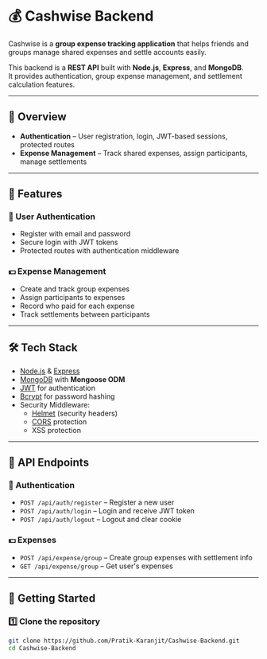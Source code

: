 # 💰 Cashwise Backend

Cashwise is a **group expense tracking application** that helps friends and groups manage shared expenses and settle accounts easily.

This backend is a **REST API** built with **Node.js**, **Express**, and **MongoDB**.  
It provides authentication, group expense management, and settlement calculation features.

---

## 📖 Overview
- **Authentication** – User registration, login, JWT-based sessions, protected routes  
- **Expense Management** – Track shared expenses, assign participants, manage settlements  

---

## 📱 Features

### 🔐 User Authentication
- Register with email and password  
- Secure login with JWT tokens  
- Protected routes with authentication middleware  

### 💵 Expense Management
- Create and track group expenses  
- Assign participants to expenses  
- Record who paid for each expense  
- Track settlements between participants  

---

## 🛠️ Tech Stack
- [Node.js](https://nodejs.org/) & [Express](https://expressjs.com/)  
- [MongoDB](https://www.mongodb.com/) with **Mongoose ODM**  
- [JWT](https://jwt.io/) for authentication  
- [Bcrypt](https://github.com/kelektiv/node.bcrypt.js) for password hashing  
- Security Middleware:  
  - [Helmet](https://helmetjs.github.io/) (security headers)  
  - [CORS](https://expressjs.com/en/resources/middleware/cors.html) protection  
  - XSS protection  

---

## 📡 API Endpoints

### 🔐 Authentication
- `POST /api/auth/register` – Register a new user  
- `POST /api/auth/login` – Login and receive JWT token  
- `POST /api/auth/logout` – Logout and clear cookie  

### 💵 Expenses
- `POST /api/expense/group` – Create group expenses with settlement info  
- `GET /api/expense/group` – Get user's expenses  

---

## 🚀 Getting Started

### 1️⃣ Clone the repository
```bash
git clone https://github.com/Pratik-Karanjit/Cashwise-Backend.git
cd Cashwise-Backend
